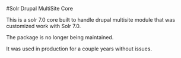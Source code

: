 #Solr Drupal MultiSite Core

This is a solr 7.0 core built to handle drupal multisite module that was customized work with Solr 7.0.

The package is no longer being maintained.

It was used in production for a couple years without issues.
